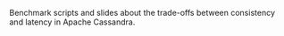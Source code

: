 Benchmark scripts and slides about the trade-offs between consistency and latency in Apache Cassandra.
